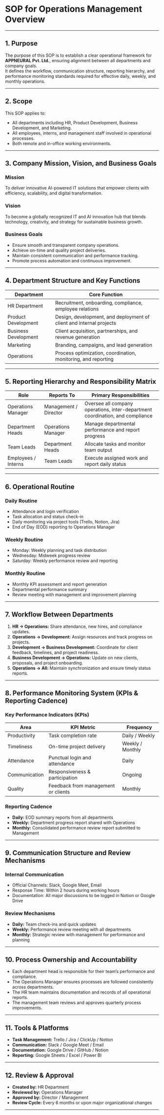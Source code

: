 # **SOP for Operations Management Overview**

---

## **1. Purpose**
The purpose of this SOP is to establish a clear operational framework for **APPNEURAL Pvt. Ltd.**, ensuring alignment between all departments and company goals.  
It defines the workflow, communication structure, reporting hierarchy, and performance monitoring standards required for effective daily, weekly, and monthly operations.

---

## **2. Scope**
This SOP applies to:
- All departments including HR, Product Development, Business Development, and Marketing.  
- All employees, interns, and management staff involved in operational processes.  
- Both remote and in-office working environments.  

---

## **3. Company Mission, Vision, and Business Goals**

### **Mission**
To deliver innovative AI-powered IT solutions that empower clients with efficiency, scalability, and digital transformation.

### **Vision**
To become a globally recognized IT and AI innovation hub that blends technology, creativity, and strategy for sustainable business growth.

### **Business Goals**
- Ensure smooth and transparent company operations.  
- Achieve on-time and quality project deliveries.  
- Maintain consistent communication and performance tracking.  
- Promote process automation and continuous improvement.  

---

## **4. Department Structure and Key Functions**
| **Department** | **Core Function** |
|-----------------|------------------|
| HR Department | Recruitment, onboarding, compliance, employee relations |
| Product Development | Design, development, and deployment of client and internal projects |
| Business Development | Client acquisition, partnerships, and revenue generation |
| Marketing | Branding, campaigns, and lead generation |
| Operations | Process optimization, coordination, monitoring, and reporting |

---

## **5. Reporting Hierarchy and Responsibility Matrix**
| **Role** | **Reports To** | **Primary Responsibilities** |
|-----------|----------------|------------------------------|
| Operations Manager | Management / Director | Oversee all company operations, inter-department coordination, and compliance |
| Department Heads | Operations Manager | Manage departmental performance and report progress |
| Team Leads | Department Heads | Allocate tasks and monitor team output |
| Employees / Interns | Team Leads | Execute assigned work and report daily status |

---

## **6. Operational Routine**
### **Daily Routine**
- Attendance and login verification  
- Task allocation and status check-in  
- Daily monitoring via project tools (Trello, Notion, Jira)  
- End of Day (EOD) reporting to Operations Manager  

### **Weekly Routine**
- Monday: Weekly planning and task distribution  
- Wednesday: Midweek progress review  
- Saturday: Weekly performance review and reporting  

### **Monthly Routine**
- Monthly KPI assessment and report generation  
- Departmental performance summary  
- Review meeting with management and improvement planning  

---

## **7. Workflow Between Departments**
1. **HR → Operations:** Share attendance, new hires, and compliance updates.  
2. **Operations → Development:** Assign resources and track progress on projects.  
3. **Development → Business Development:** Coordinate for client feedback, timelines, and project readiness.  
4. **Business Development → Operations:** Update on new clients, proposals, and project onboarding.  
5. **Operations → All:** Maintain synchronization and ensure timely status reports.  

---

## **8. Performance Monitoring System (KPIs & Reporting Cadence)**
### **Key Performance Indicators (KPIs)**
| **Area** | **KPI Metric** | **Frequency** |
|-----------|----------------|----------------|
| Productivity | Task completion rate | Daily / Weekly |
| Timeliness | On-time project delivery | Weekly / Monthly |
| Attendance | Punctual login and attendance | Daily |
| Communication | Responsiveness & participation | Ongoing |
| Quality | Feedback from management or clients | Monthly |

### **Reporting Cadence**
- **Daily:** EOD summary reports from all departments  
- **Weekly:** Department progress report shared with Operations  
- **Monthly:** Consolidated performance review report submitted to Management  

---

## **9. Communication Structure and Review Mechanisms**
### **Internal Communication**
- Official Channels: Slack, Google Meet, Email  
- Response Time: Within 2 hours during working hours  
- Documentation: All major discussions to be logged in Notion or Google Drive  

### **Review Mechanisms**
- **Daily:** Team check-ins and quick updates  
- **Weekly:** Performance review meeting with all departments  
- **Monthly:** Strategic review with management for performance and planning  

---

## **10. Process Ownership and Accountability**
- Each department head is responsible for their team’s performance and compliance.  
- The Operations Manager ensures processes are followed consistently across departments.  
- The HR team maintains documentation and records of all operational reports.  
- The management team reviews and approves quarterly process improvements.  

---

## **11. Tools & Platforms**
- **Task Management:** Trello / Jira / ClickUp / Notion  
- **Communication:** Slack / Google Meet / Email  
- **Documentation:** Google Drive / GitHub / Notion  
- **Reporting:** Google Sheets / Excel / Power BI  

---

## **12. Review & Approval**
- **Created by:** HR Department  
- **Reviewed by:** Operations Manager  
- **Approved by:** Director / Management  
- **Review Cycle:** Every 6 months or upon major organizational changes  

---


